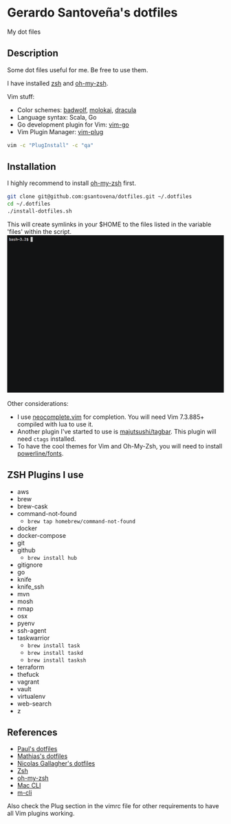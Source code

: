 # Gerardo Santoveña's dotfiles
My dot files

## Description
Some dot files useful for me. Be free to use them.

I have installed [zsh](http://www.zsh.org/) and [oh-my-zsh](http://ohmyz.sh/).

Vim stuff:
- Color schemes: [badwolf](https://github.com/sjl/badwolf), [molokai](https://github.com/tomasr/molokai), [dracula](https://github.com/dracula/vim)
- Language syntax: Scala, Go
- Go development plugin for Vim: [vim-go](https://github.com/fatih/vim-go)
- Vim Plugin Manager: [vim-plug](https://github.com/junegunn/vim-plug)

```bash
vim -c "PlugInstall" -c "qa"
```

## Installation

I highly recommend to install [oh-my-zsh](http://ohmyz.sh/) first.

```bash
git clone git@github.com:gsantovena/dotfiles.git ~/.dotfiles
cd ~/.dotfiles
./install-dotfiles.sh
```
This will create symlinks in your $HOME to the files listed in the variable 'files' within the script.
![demo](https://raw.githubusercontent.com/gsantovena/dotfiles/master/dotfiles_s.gif)

Other considerations:
- I use [neocomplete.vim](https://github.com/Shougo/neocomplete.vim) for completion.  You will need Vim 7.3.885+ compiled with lua to use it.
- Another plugin I've started to use is [majutsushi/tagbar](https://github.com/majutsushi/tagbar). This plugin will need `ctags` installed.
- To have the cool themes for Vim and Oh-My-Zsh, you will need to install [powerline/fonts](https://github.com/powerline/fonts).

## ZSH Plugins I use
- aws 
- brew 
- brew-cask 
- command-not-found 
    - `brew tap homebrew/command-not-found`
- docker 
- docker-compose 
- git 
- github
    - `brew install hub`
- gitignore
- go 
- knife 
- knife_ssh
- mvn 
- mosh
- nmap 
- osx 
- pyenv 
- ssh-agent
- taskwarrior
    - `brew install task`
    - `brew install taskd`
    - `brew install tasksh`
- terraform 
- thefuck
- vagrant 
- vault 
- virtualenv
- web-search
- z

## References
- [Paul's dotfiles](https://github.com/paulirish/dotfiles)
- [Mathias's dotfiles](https://github.com/mathiasbynens/dotfiles)
- [Nicolas Gallagher's dotfiles](https://github.com/necolas/dotfiles)
- [Zsh](http://www.zsh.org/)
- [oh-my-zsh](http://ohmyz.sh/)
- [Mac CLI](https://github.com/guarinogabriel/Mac-CLI)
- [m-cli](https://github.com/rgcr/m-cli)

Also check the Plug section in the vimrc file for other requirements to have all Vim plugins working.

